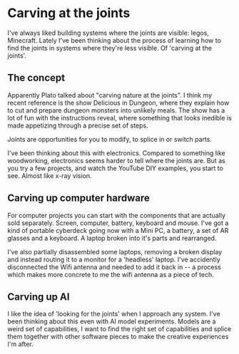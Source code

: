 # Carving at the joints

I've always liked building systems where the joints are visible: legos, Minecraft. Lately I've been thinking about the process of learning how to find the joints in systems where they're less visible. Of 'carving at the joints'.

## The concept

Apparently Plato talked about "carving nature at the joints". I think my recent reference is the show Delicious in Dungeon, where they explain how to cut and prepare dungeon monsters into unlikely meals. The show has a lot of fun with the instructions reveal, where something that looks inedible is made appetizing through a precise set of steps.

Joints are opportunities for you to modify, to splice in or switch parts.

I've been thinking about this with electronics. Compared to something like woodworking, electronics seems harder to tell where the joints are. But as you try a few projects, and watch the YouTube DIY examples, you start to see. Almost like x-ray vision.

## Carving up computer hardware

For computer projects you can start with the components that are actually sold separately. Screen, computer, battery, keyboard and mouse. I've got a kind of portable cyberdeck going now with a Mini PC, a battery, a set of AR glasses and a keyboard. A laptop broken into it's parts and rearranged.

I've also partially disassembled some laptops, removing a broken display and instead routing it to a monitor for a 'headless' laptop. I've accidently disconnected the Wifi antenna and needed to add it back in -- a process which makes more concrete to me the wifi antenna as a piece of tech.

## Carving up AI

I like the idea of 'looking for the joints' when I approach any system. I've been thinking about this even with AI model experiments. Models are a weird set of capabilities, I want to find the right set of capabilities and splice them together with other software pieces to make the creative experiences I'm after.
